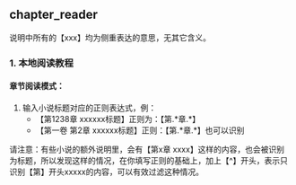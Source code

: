 ## chapter_reader

说明中所有的【xxx】均为侧重表达的意思，无其它含义。

### 1. 本地阅读教程

#### 章节阅读模式：

1. 输入小说标题对应的正则表达式，例：
   * 【第1238章 xxxxxx标题】正则为：【第.\*章.\*】
   * 【第一卷 第2章 xxxxxx标题】正则：【第.\*章.\*】也可以识别

请注意：有些小说的额外说明里，会有【第x章 xxxx】这样的内容，也会被识别为标题，所以发现这样的情况，在你填写正则的基础上，加上【^】开头，表示只识别【第】开头xxxxx的内容，可以有效过滤这种情况。

